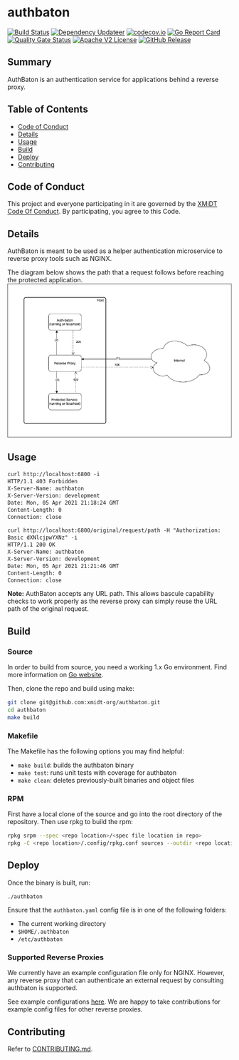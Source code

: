 # authbaton

[![Build Status](https://github.com/xmidt-org/authbaton/actions/workflows/ci.yml/badge.svg)](https://github.com/xmidt-org/authbaton/actions/workflows/ci.yml)
[![Dependency Updateer](https://github.com/xmidt-org/authbaton/actions/workflows/updater.yml/badge.svg)](https://github.com/xmidt-org/authbaton/actions/workflows/updater.yml)
[![codecov.io](http://codecov.io/github/xmidt-org/authbaton/coverage.svg?branch=main)](http://codecov.io/github/xmidt-org/authbaton?branch=main)
[![Go Report Card](https://goreportcard.com/badge/github.com/xmidt-org/authbaton)](https://goreportcard.com/report/github.com/xmidt-org/authbaton)
[![Quality Gate Status](https://sonarcloud.io/api/project_badges/measure?project=xmidt-org_authbaton&metric=alert_status)](https://sonarcloud.io/dashboard?id=xmidt-org_authbaton)
[![Apache V2 License](http://img.shields.io/badge/license-Apache%20V2-blue.svg)](https://github.com/xmidt-org/authbaton/blob/main/LICENSE)
[![GitHub Release](https://img.shields.io/github/release/xmidt-org/authbaton.svg)](CHANGELOG.md)

## Summary
AuthBaton is an authentication service for applications behind a reverse proxy.
## Table of Contents

- [Code of Conduct](#code-of-conduct)
- [Details](#details)
- [Usage](#usage)
- [Build](#build)
- [Deploy](#deploy)
- [Contributing](#contributing)

## Code of Conduct

This project and everyone participating in it are governed by the [XMiDT Code Of Conduct](https://xmidt.io/docs/community/code_of_conduct/). 
By participating, you agree to this Code.

## Details
AuthBaton is meant to be used as a helper authentication microservice to reverse proxy tools such as NGINX.

The diagram below shows the path that a request follows before reaching the protected application.  
![Diagram](docs/diagrams/Auth-baton%20Success%20Auth%20Flow.png)
## Usage
```
curl http://localhost:6800 -i
HTTP/1.1 403 Forbidden
X-Server-Name: authbaton
X-Server-Version: development
Date: Mon, 05 Apr 2021 21:18:24 GMT
Content-Length: 0
Connection: close
```

```
curl http://localhost:6800/original/request/path -H "Authorization: Basic dXNlcjpwYXNz" -i
HTTP/1.1 200 OK
X-Server-Name: authbaton
X-Server-Version: development
Date: Mon, 05 Apr 2021 21:21:46 GMT
Content-Length: 0
Connection: close
```
**Note:** AuthBaton accepts any URL path. This allows bascule capability checks 
to work properly as the reverse proxy can simply reuse the URL path of the original request.

## Build
### Source
In order to build from source, you need a working 1.x Go environment. Find more information on [Go website](https://golang.org/doc/install).

Then, clone the repo and build using make:

```bash
git clone git@github.com:xmidt-org/authbaton.git
cd authbaton
make build
```

### Makefile

The Makefile has the following options you may find helpful:
* `make build`: builds the authbaton binary
* `make test`: runs unit tests with coverage for authbaton
* `make clean`: deletes previously-built binaries and object files

### RPM

First have a local clone of the source and go into the root directory of the 
repository.  Then use rpkg to build the rpm:
```bash
rpkg srpm --spec <repo location>/<spec file location in repo>
rpkg -C <repo location>/.config/rpkg.conf sources --outdir <repo location>'
```

## Deploy
Once the binary is built, run:
```
./authbaton
```
Ensure that the `authbaton.yaml` config file is in one of the following folders:
- The current working directory
- `$HOME/.authbaton`
- `/etc/authbaton`


### Supported Reverse Proxies
We currently have an example configuration file only for NGINX. However, any reverse proxy that can authenticate an external request by consulting authbaton is supported.

See example configurations [here](/docs/example-config). We are happy to take contributions for example config files for other reverse proxies. 

## Contributing

Refer to [CONTRIBUTING.md](CONTRIBUTING.md).
